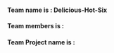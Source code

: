 #### Team name is : Delicious-Hot-Six   ####
#### Team members is :                  ####
#### Team Project name is :             ####



